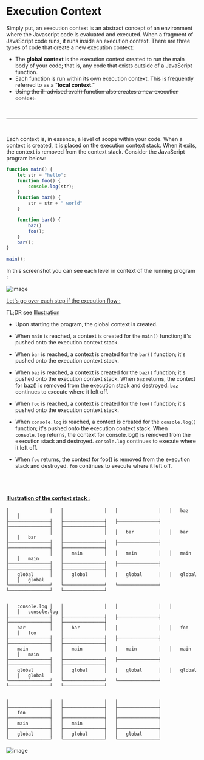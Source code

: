 


# Execution Context


Simply put, an execution context is an abstract concept of an environment where the Javascript code is evaluated and executed. 
When a fragment of JavaScript code runs, it runs inside an execution context. 
There are three types of code that create a new execution context:

* The **global context** is the execution context created to run the main body of your code; that is, any code that exists outside of a JavaScript function.
* Each function is run within its own execution context. This is frequently referred to as a "**local context**."
* <strike>Using the ill-advised eval() function also creates a new execution context.</strike>

<br>

____

<br>

Each context is, in essence, a level of scope within your code.  When a context is created, it is placed on the execution context stack. When it exits, the context is removed from the context stack.
Consider the JavaScript program below:

```js
function main() {
    let str = "hello";
    function foo() {
        console.log(str);
    }
    function baz() {
        str = str + " world"
    }

    function bar() {
        baz()
        foo();
    }
    bar();
}

main();
```

In this screenshot you can see each level in context of the running program : 

![image](https://user-images.githubusercontent.com/37986794/203842189-11dc0923-cbd0-4a2d-9fd9-cca379e736b4.png)

<u>Let's go over each step if the execution flow :</u>

TL;DR see [Illustration](#illustration-of-the-context-stack)

* Upon starting the program, the global context is created.

* When `main` is reached, a context is created for the `main()` function;
it's pushed onto the execution context stack.

* When `bar` is reached, a context is created for the `bar()` function; 
it's pushed onto the execution context stack.

* When `baz` is reached, a context is created for the `baz()` function;
it's pushed onto the execution context stack.
When `baz` returns, the context for baz() is removed from the execution stack and destroyed. 
`baz` continues to execute where it left off.

* When `foo` is reached, a context is created for the `foo()` function; 
it's pushed onto the execution context stack.
   
* When `console.log` is reached, a context is created for the `console.log()` function;
it's pushed onto the execution context stack.
When `console.log` returns, the context for console.log() is removed from the execution stack and destroyed. 
`console.log` continues to execute where it left off.         

* When `foo` returns, the context for foo() is removed from the execution stack and destroyed. 
`foo` continues to execute where it left off.

<br>
<br>

#### <u>Illustration of the context stack :</u>

```
│               │   │               │   │               │   │   baz         │   │               │   
├───────────────┤   ├───────────────┤   ├───────────────┤   ├───────────────┤   ├───────────────┤   
│               │   │               │   │   bar         │   │   bar         │   │   bar         │   
├───────────────┤   ├───────────────┤   ├───────────────┤   ├───────────────┤   ├───────────────┤   
│               │   │   main        │   │   main        │   │   main        │   │   main        │   
├───────────────┤   ├───────────────┤   ├───────────────┤   ├───────────────┤   ├───────────────┤   
│   global      │   │   global      │   │   global      │   │   global      │   │   global      │   
└───────────────┘   └───────────────┘   └───────────────┘   └───────────────┘   └───────────────┘   


│   console.log │   │               │   │               │   │               │   │   console.log │    
├───────────────┤   ├───────────────┤   ├───────────────┤   ├───────────────┤   ├───────────────┤ 
│   bar         │   │   bar         │   │               │   │   foo         │   │   foo         │ 
├───────────────┤   ├───────────────┤   ├───────────────┤   ├───────────────┤   ├───────────────┤ 
│   main        │   │   main        │   │   main        │   │   main        │   │   main        │ 
├───────────────┤   ├───────────────┤   ├───────────────┤   ├───────────────┤   ├───────────────┤ 
│   global      │   │   global      │   │   global      │   │   global      │   │   global      │ 
└───────────────┘   └───────────────┘   └───────────────┘   └───────────────┘   └───────────────┘ 


│               │   │               │   │               │
├───────────────┤   ├───────────────┤   ├───────────────┤
│   foo         │   │               │   │               │
├───────────────┤   ├───────────────┤   ├───────────────┤
│   main        │   │   main        │   │               │
├───────────────┤   ├───────────────┤   ├───────────────┤
│   global      │   │   global      │   │   global      │
└───────────────┘   └───────────────┘   └───────────────┘

```


![image](https://user-images.githubusercontent.com/37986794/203842836-8fff1c44-5155-433f-9f4d-6ed57a97f486.png)
